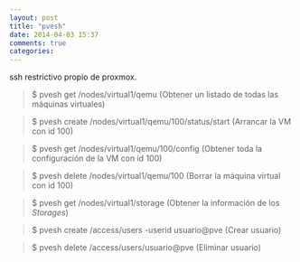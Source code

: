 ```yaml
---
layout: post
title: "pvesh"
date: 2014-04-03 15:37
comments: true
categories: 
---
```

ssh restrictivo propio de proxmox.

>$ pvesh get /nodes/virtual1/qemu (Obtener un listado de todas las máquinas virtuales)

>$ pvesh create /nodes/virtual1/qemu/100/status/start (Arrancar la VM con id 100)

>$ pvesh get /nodes/virtual1/qemu/100/config (Obtener toda la configuración de la VM con id 100)

>$ pvesh delete /nodes/virtual1/qemu/100 (Borrar la máquina virtual con id 100)

>$ pvesh get /nodes/virtual1/storage (Obtener la información de los _Storages_)

>$ pvesh create /access/users -userid usuario@pve (Crear usuario)

>$ pvesh delete /access/users/usuario@pve (Eliminar usuario)

